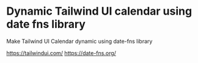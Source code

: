 # Dynamic Tailwind UI calendar using date fns library
Make Tailwind UI Calendar dynamic using date-fns library

https://tailwindui.com/
https://date-fns.org/
